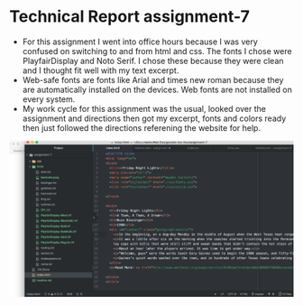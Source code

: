 # Technical Report assignment-7
* For this assignment I went into office hours because I was very confused on switching to and from html and css. The fonts I chose were PlayfairDisplay and Noto Serif. I chose these because they were clean and I thought fit well with my text excerpt.
* Web-safe fonts are fonts like Arial and times new roman because they are automatically installed on the devices. Web fonts are not installed on every system.
* My work cycle for this assignment was the usual, looked over the assignment and directions then got my excerpt, fonts and colors ready then just followed the directions referening the website for help.

![Screenshot](./fonts/Screenshot.png)
